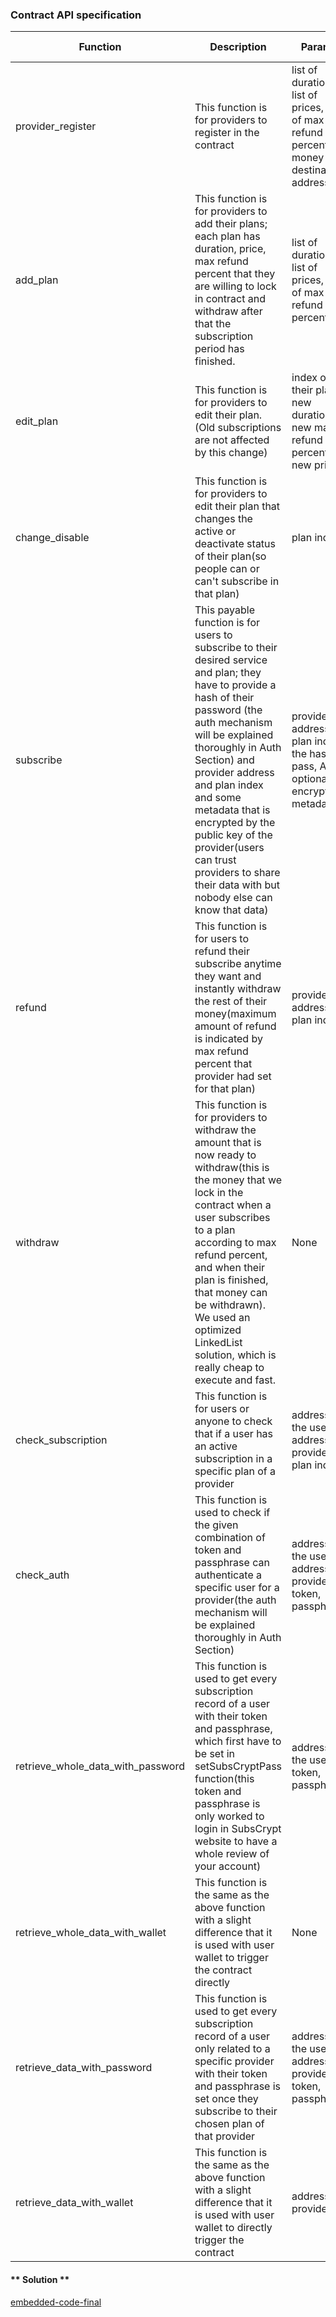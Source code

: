 
### Contract API specification

| Function | Description | Params | Returns | State mutability | 
| ------------- | ------------- | ------------- | ------------- | ------------- |
| provider_register | This function is for providers to register in the contract | list of durations, list of prices, list of max refund percent, money destination address | None | change state |
| add_plan | This function is for providers to add their plans; each plan has duration, price, max refund percent that they are willing to lock in contract and withdraw after that the subscription period has finished. | list of durations, list of prices, list of max refund percent | None | change state |
| edit_plan | This function is for providers to edit their plan. (Old subscriptions are not affected by this change) | index of their plan, new duration, new max refund percent, new price | None | change state |
| change_disable | This function is for providers to edit their plan that changes the active or deactivate status of their plan(so people can or can't subscribe in that plan) | plan index| None | change state |
| subscribe | This payable function is for users to subscribe to their desired service and plan; they have to provide a hash of their password (the auth mechanism will be explained thoroughly in Auth Section) and provider address and plan index and some metadata that is encrypted by the public key of the provider(users can trust providers to share their data with but nobody else can know that data) | provider address, plan index, the hash of pass, An optional encrypted metadata| None | change state(payable) |
| refund | This function is for users to refund their subscribe anytime they want and instantly withdraw the rest of their money(maximum amount of refund is indicated by max refund percent that provider had set for that plan) | provider address, plan index| None |  change state |
| withdraw | This function is for providers to withdraw the amount that is now ready to withdraw(this is the money that we lock in the contract when a user subscribes to a plan according to max refund percent, and when their plan is finished, that money can be withdrawn). We used an optimized LinkedList solution, which is really cheap to execute and fast. | None | amount of money you are paid  | change state |
| check_subscription | This function is for users or anyone to check that if a user has an active subscription in a specific plan of a provider | address of the user, address of provider, plan index| return boolean | view |
| check_auth | This function is used to check if the given combination of token and passphrase can authenticate a specific user for a provider(the auth mechanism will be explained thoroughly in Auth Section) | address of the user, address of provider, token, passphrase| return boolean | view |
| retrieve_whole_data_with_password | This function is used to get every subscription record of a user with their token and passphrase, which first have to be set in setSubsCryptPass function(this token and passphrase is only worked to login in SubsCrypt website to have a whole review of your account)  | address of the user, token, passphrase| return whole records of a user | view |  
| retrieve_whole_data_with_wallet | This function is the same as the above function with a slight difference that it is used with user wallet to trigger the contract directly | None | return whole records of a user | view |
| retrieve_data_with_password | This function is used to get every subscription record of a user only related to a specific provider with their token and passphrase is set once they subscribe to their chosen plan of that provider | address of the user, address of provider, token, passphrase| return whole records of a user | view |
| retrieve_data_with_wallet | This function is the same as the above function with a slight difference that it is used with user wallet to directly trigger the contract | address of provider| return whole records of a user-related to that provider | view |
<!-- tabs:start -->
#### ** Solution **

[embedded-code-final](./lib.rs ':include :type=code embed-final')
<!-- tabs:end -->
